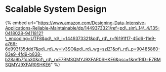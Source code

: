 # Scalable System Design

{% embed url="https://www.amazon.com/Designing-Data-Intensive-Applications-Reliable-Maintainable/dp/1449373321/ref=pd\_sim\_14\_4/135-0418028-9411812?\_encoding=UTF8&pd\_rd\_i=1449373321&pd\_rd\_r=f6191f17-45d6-11e9-a766-6d993f35ddd7&pd\_rd\_w=lv3SO&pd\_rd\_wg=szIZ1&pf\_rd\_p=90485860-83e9-4fd9-b838-b28a9b7fda30&pf\_rd\_r=E7BMSQMYJ9XFAR0SHKE6&psc=1&refRID=E7BMSQMYJ9XFAR0SHKE6" %}



